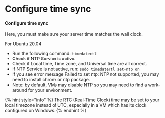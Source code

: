# Configure time sync

#### Configure time sync

Here, you must make sure your server time matches the wall clock.

For Ubuntu 20.04

* Run the following command: `timedatectl`
* Check if NTP Service is active.
* Check if Local time, Time zone, and Universal time are all correct.
* If NTP Service is not active, run: `sudo timedatectl set-ntp on`
* If you see error message Failed to set ntp: NTP not supported, you may need to install chrony or ntp package.
* Note: by default, VMs may disable NTP so you may need to find a work-around for your environment.



{% hint style="info" %}
The RTC (Real-Time Clock) time may be set to your local timezone instead of UTC, especially in a VM which has its clock configured on Windows.
{% endhint %}
